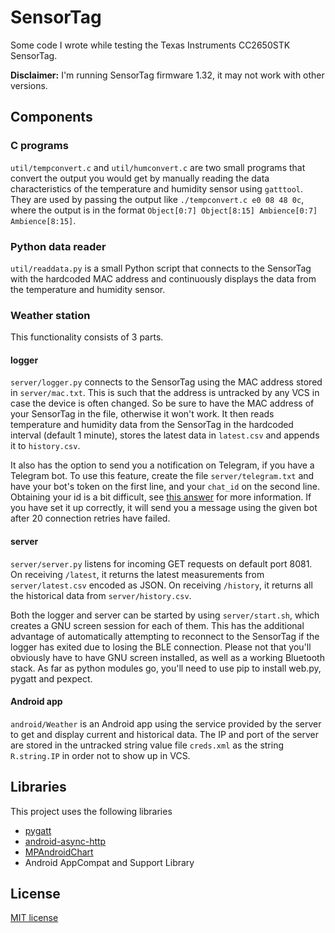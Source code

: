 # SensorTag
Some code I wrote while testing the Texas Instruments CC2650STK SensorTag.

**Disclaimer:** I'm running SensorTag firmware 1.32, it may not work with other versions.

## Components
### C programs
`util/tempconvert.c` and `util/humconvert.c` are two small programs that convert the output you would get by manually reading the data characteristics of the temperature and humidity sensor using `gatttool`. They are used by passing the output like `./tempconvert.c e0 08 48 0c`, where the output is in the format `Object[0:7] Object[8:15] Ambience[0:7] Ambience[8:15]`.

### Python data reader
`util/readdata.py` is a small Python script that connects to the SensorTag with the hardcoded MAC address and continuously displays the data from the temperature and humidity sensor.

### Weather station
This functionality consists of 3 parts.
#### logger
`server/logger.py` connects to the SensorTag using the MAC address stored in `server/mac.txt`. This is such that the address is untracked by any VCS in case the device is often changed. So be sure to have the MAC address of your SensorTag in the file, otherwise it won't work. It then reads temperature and humidity data from the SensorTag in the hardcoded interval (default 1 minute), stores the latest data in `latest.csv` and appends it to `history.csv`.

It also has the option to send you a notification on Telegram, if you have a Telegram bot. To use this feature, create the file `server/telegram.txt` and have your bot's token on the first line, and your `chat_id` on the second line. Obtaining your id is a bit difficult, see [this answer](http://stackoverflow.com/a/31081941) for more information. If you have set it up correctly, it will send you a message using the given bot after 20 connection retries have failed.

#### server
`server/server.py` listens for incoming GET requests on default port 8081. On receiving `/latest`, it returns the latest measurements from `server/latest.csv` encoded as JSON. On receiving `/history`, it returns all the historical data from `server/history.csv`.

Both the logger and server can be started by using `server/start.sh`, which creates a GNU screen session for each of them. This has the additional advantage of automatically attempting to reconnect to the SensorTag if the logger has exited due to losing the BLE connection. Please not that you'll obviously have to have GNU screen installed, as well as a working Bluetooth stack. As far as python modules go, you'll need to use pip to install web.py, pygatt and pexpect.

#### Android app
`android/Weather` is an Android app using the service provided by the server to get and display current and historical data. The IP and port of the server are stored in the untracked string value file `creds.xml` as the string `R.string.IP` in order not to show up in VCS.

## Libraries
This project uses the following libraries
* [pygatt](https://github.com/peplin/pygatt)
* [android-async-http](https://github.com/loopj/android-async-http)
* [MPAndroidChart](https://github.com/PhilJay/MPAndroidChart)
* Android AppCompat and Support Library

## License
[MIT license](LICENSE)
